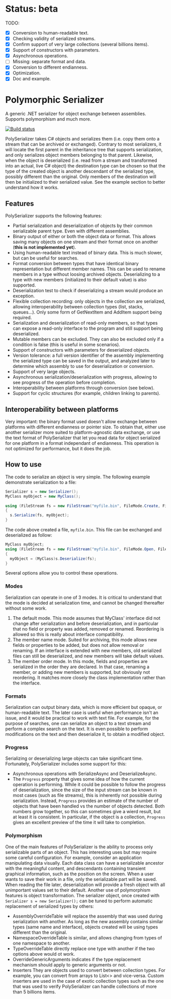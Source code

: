 # Status: beta
TODO:
- [x] Conversion to human-readable text.
- [X] Checking validity of serialized streams.
- [X] Confirm support of very large collections (several billions items).
- [X] Support of constructors with parameters.
- [X] Asynchronous operations.
- [ ] Missing: separate format and data.
- [X] Conversion to different endianness.
- [x] Optimization.
- [x] Doc and example.

# Polymorphic Serializer
A generic .NET serializer for object exchange between assemblies. Supports polymorphism and much more.

[![Build status](https://ci.appveyor.com/api/projects/status/4m9kpyu5k1qekl9x?svg=true)](https://ci.appveyor.com/project/dlebansais/polyserializer)

PolySerializer takes C# objects and serializes them (i.e. copy them onto a stream that can be archived or exchanged). Contrary to most serializers, it will locate the first parent in the inheritance tree that supports serialization, and only serializes object members belonging to that parent. Likewise, when the object is deserialized (i.e. read from a stream and transformed into an actual, live C# object) the destination type can be chosen so that the type of the created object is another descendant of the serialized type, possibly different than the original. Only members of the destination will then be initialized to their serialized value. See the example section to better understand how it works.

## Features
PolySerializer supports the following features:
* Partial serialization and deserialization of objects by their common serializable parent type. Even with different assemblies.
* Binary output of either or both the object data or format. This allows saving many objects on one stream and their format once on another (**this is not implemented yet**).
* Using human-readable text instead of binary data. This is much slower, but can be useful for searches.
* Format conversion between types that have identical binary representation but different member names. This can be used to rename members in a type without loosing archived objects. Deserializing to a type with new members (initialized to their default value) is also supported.
* Deserialization test to check if deserializing a stream would produce an exception.
* Flexible collection recording: only objects in the collection are serialized, allowing interoperability between collection types (list, stacks, queues...). Only some form of GetNextItem and AddItem support being required.
* Serialization and deserialization of read-only members, so that types can expose a read-only interface to the program and still support being deserialized.
* Mutable members can be excluded. They can also be excluded only if a condition is false (this is useful in some scenarios).
* Support of constructors with parameters for deserialized objects.
* Version tolerance: a full version identifier of the assembly implementing the serialized type can be saved in the output, and analyzed later to determine which assembly to use for deserialization or conversion.
* Support of very large objects.
* Asynchronous serialization/deserialization with progress, allowing to see progress of the operation before completion.
* Interoperability between platforms through conversion (see below).
* Support for cyclic structures (for example, children linking to parents).

## Interoperability between platforms
Very important: the binary format used doesn't allow exchange between platforms with different endianness or pointer size. To obtain that, either use another serializer more suited to platform-agnostic data exchange, or use the text format of PolySerializer that let you read data for object serialized for one platform in a format independant of endianness. This operation is not optimized for performance, but it does the job.

## How to use
The code to serialize an object is very simple. The following example demonstrate serialization to a file:

  ```cs
  Serializer s = new Serializer();
  MyClass myObject = new MyClass();
    
  using (FileStream fs = new FileStream("myfile.bin", FileMode.Create, FileAccess.Write))
  {
    s.Serialize(fs, myObject);
  }
  ```

The code above created a file, `myfile.bin`. This file can be exchanged and deserialized as follow:

  ```cs
  MyClass myObject;
  using (FileStream fs = new FileStream("myfile.bin", FileMode.Open, FileAccess.Read))
  {
    myObject = (MyClass)s.Deserialize(fs);
  }
  ```

Several options allow you to control these operations.
### Modes
Serialization can operate in one of 3 modes. It is critical to understand that the mode is decided at serialization time, and cannot be changed thereafter without some work.

1. The default mode. This mode assumes that MyClass' interface did not change after serialization and before deserialization, and in particular that no field or property was added, removed or renamed. Reordering is allowed so this is really about interface compatibility.
2. The member name mode. Suited for archiving, this mode allows new fields or properties to be added, but does not allow removal or renaming. If an interface is extended with new members, old serialized files can still be deserialized, and new members will take default values.
3. The member order mode. In this mode, fields and properties are serialized in the order they are declared. In that case, renaming a member, or adding new members is supported, but obviously not reordering. It matches more closely the class implementation rather than the interface. 
### Formats
Serialization can output binary data, which is more efficient but opaque, or human-readable text. The later case is useful when performance isn't an issue, and it would be practical to work with text file. 
For example, for the purpose of searches, one can serialize an object to a text stream and perform a complex search on the text. It is even possible to perform modifications on the text and then deserialize it, to obtain a modified object.
### Progress
Serializing or deserializing large objects can take significant time. Fortunately, PolySerializer includes some support for this:

+ Asynchronous operations with SerializeAsync and DeserializeAsync.
+ The `Progress` property that gives some idea of how the current operation is performing.
While it could be possible to follow the progress of deserialization, since the size of the input stream can be known in most cases (such as file streams), this is inherently not possible during serialization.
Instead, `Progress` provides an estimate of the number of objects that have been handled vs the number of objects detected. Both numbers grow together, so this can sometimes give a wierd result, but at least it is consistent. In particular, if the object is a collection, `Progress` gives an excellent preview of the time it will take to completion.
### Polymorphism
One of the main features of PolySerializer is the ability to process only serializable parts of an object. This has interesting uses but may require some careful configuration.
For example, consider an application manipulating data visually. Each data class can have a serializable ancestor with the meaningful content, and descendants containing transient graphical information, such as the position on the screen. When a user wants to save their work in a file, only the serializable part will be saved. When reading the file later, deserialization will provide a fresh object with all unimportant values set to their default.
Another use of polymorphism features is object transformation. The serializer object, once created with `Serializer s = new Serializer();` can be tuned to perform automatic replacement of serialized types by others:

+ AssemblyOverrideTable will replace the assembly that was used during serialization with another. As long as the new assembly contains similar types (same name and interface), objects created will be using types different than the original.
+ NamespaceOverrideTable is similar, and allows changing from types of one namespace to another.
+ TypeOverrideTable directly replace one type with another if the two options above would ot work.
+ OverrideGenericArguments indicates if the type replacement mechanism should apply to generic arguments or not.
+ Inserters
They are objects used to convert between collection types. For example, you can convert from arrays to List<> and vice-versa. Custom inserters are used in the case of exotic collection types such as the one that was used to verify PolySerializer can handle collections of more than 5 billions items.
 
